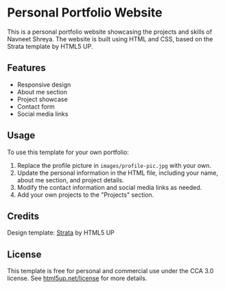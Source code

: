 # Personal Portfolio Website

This is a personal portfolio website showcasing the projects and skills of Navneet Shreya\. The website is built using HTML and CSS, based on the Strata template by HTML5 UP.

## Features

- Responsive design
- About me section
- Project showcase
- Contact form
- Social media links

## Usage

To use this template for your own portfolio:

1. Replace the profile picture in `images/profile-pic.jpg` with your own.
2. Update the personal information in the HTML file, including your name, about me section, and project details.
3. Modify the contact information and social media links as needed.
4. Add your own projects to the "Projects" section.

## Credits

Design template: [Strata](https://html5up.net/strata) by HTML5 UP

## License

This template is free for personal and commercial use under the CCA 3.0 license. See [html5up.net/license](https://html5up.net/license) for more details.
